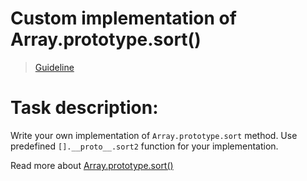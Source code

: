 # Custom implementation of Array.prototype.sort()

> [Guideline](https://github.com/Misha20850/js_task-guideline/blob/master/README.md)

# Task description:

Write your own implementation of `Array.prototype.sort` method. Use predefined `[].__proto__.sort2` function for your implementation.

Read more about [Array.prototype.sort()](https://developer.mozilla.org/en-US/docs/Web/JavaScript/Reference/Global_Objects/Array/sort)
